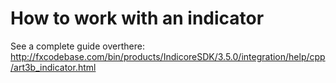 # How to work with an indicator

See a complete guide overthere:
http://fxcodebase.com/bin/products/IndicoreSDK/3.5.0/integration/help/cpp/art3b_indicator.html
